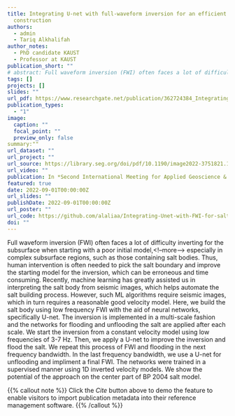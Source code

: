 ```yaml
---
title: Integrating U-net with full-waveform inversion for an efficient salt body
  construction
authors:
  - admin
  - Tariq Alkhalifah
author_notes:
  - PhD candidate KAUST
  - Professor at KAUST
publication_short: ""
# abstract: Full waveform inversion (FWI) often faces a lot of difficulty inverting for the subsurface when starting with a poor initial model, especially in complex subsurface regions, such as those containing salt bodies. Thus, human intervention is often needed to pick the salt boundary and improve the starting model for the inversion, which can be erroneous and time consuming. Recently, machine learning has greatly assisted us in interpreting the salt body from seismic images, which helps automate the salt building process. However, such ML algorithms require seismic images, which in turn requires a reasonable good velocity model. Here, we build the salt body using low frequency FWI with the aid of neural networks, specifically U-net. The inversion is implemented in a multi-scale fashion and the networks for flooding and unflooding the salt are applied after each scale. We start the inversion from a constant velocity model using low frequencies of 3-7 Hz. Then, we apply a U-net to improve the inversion and flood the salt. We repeat this process of FWI and flooding in the next frequency bandwidth. In the last frequency bandwidth, we use a U-net for unflooding and impliment a final FWI. The networks were trained in a supervised manner using 1D inverted velocity models. We show the potential of the approach on the center part of BP 2004 salt model.
tags: []
projects: []
slides: ""
url_pdf: https://www.researchgate.net/publication/362724384_Integrating_U-net_with_full-waveform_inversion_for_an_efficient_salt_body_construction/citation/download
publication_types:
  - "1"
image:
  caption: ""
  focal_point: ""
  preview_only: false
summary:""
url_dataset: ""
url_project: ""
url_source: https://library.seg.org/doi/pdf/10.1190/image2022-3751821.1
url_video: ""
publication: In *Second International Meeting for Applied Geoscience & Energy*
featured: true
date: 2022-09-01T00:00:00Z
url_slides: ""
publishDate: 2022-09-01T00:00:00Z
url_poster: ""
url_code: https://github.com/alaliaa/Integrating-Unet-with-FWI-for-salt
doi: ""
---
```

 Full waveform inversion (FWI) often faces a lot of difficulty inverting for the subsurface when starting with a poor initial model,<!–more–>
  especially in complex subsurface regions, such as those containing salt bodies. Thus, human intervention is often needed to pick the salt boundary and improve the starting model for the inversion, which can be erroneous and time consuming. Recently, machine learning has greatly assisted us in interpreting the salt body from seismic images, which helps automate the salt building process. However, such ML algorithms require seismic images, which in turn requires a reasonable good velocity model. Here, we build the salt body using low frequency FWI with the aid of neural networks, specifically U-net. The inversion is implemented in a multi-scale fashion and the networks for flooding and unflooding the salt are applied after each scale. We start the inversion from a constant velocity model using low frequencies of 3-7 Hz. Then, we apply a U-net to improve the inversion and flood the salt. We repeat this process of FWI and flooding in the next frequency bandwidth. In the last frequency bandwidth, we use a U-net for unflooding and impliment a final FWI. The networks were trained in a supervised manner using 1D inverted velocity models. We show the potential of the approach on the center part of BP 2004 salt model.

{{% callout note %}}
Click the _Cite_ button above to demo the feature to enable visitors to import publication metadata into their reference management software.
{{% /callout %}}

<!-- {{% callout note %}}
Create your slides in Markdown - click the _Slides_ button to check out the example.
{{% /callout %}} -->


